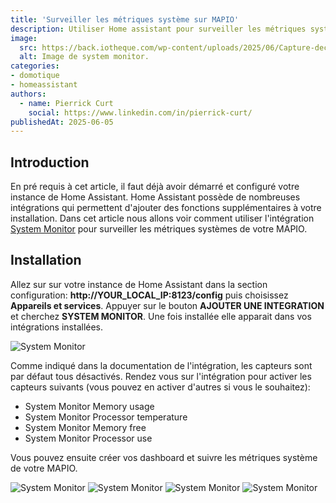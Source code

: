 ```yaml
---
title: 'Surveiller les métriques système sur MAPIO'
description: Utiliser Home assistant pour surveiller les métriques système de MAPIO.
image:
  src: https://back.iotheque.com/wp-content/uploads/2025/06/Capture-decran-2025-06-04-a-15.49.48.png
  alt: Image de system monitor.
categories:
- domotique
- homeassistant
authors:
  - name: Pierrick Curt
    social: https://www.linkedin.com/in/pierrick-curt/
publishedAt: 2025-06-05
---
```



## Introduction

En pré requis à cet article, il faut déjà avoir démarré et configuré votre instance de Home Assistant. Home Assistant possède de nombreuses intégrations qui permettent d'ajouter des fonctions supplémentaires à votre installation. Dans cet article nous allons voir comment utiliser l'intégration [System Monitor](https://www.home-assistant.io/integrations/systemmonitor) pour surveiller les métriques systèmes de votre MAPIO.

## Installation

Allez sur sur votre instance de Home Assistant dans la section configuration: **http://YOUR_LOCAL_IP:8123/config** puis choisissez **Appareils et services**. Appuyer sur le bouton **AJOUTER UNE INTEGRATION** et cherchez **SYSTEM MONITOR**. Une fois installée elle apparait dans vos intégrations installées.

![System Monitor](https://back.iotheque.com/wp-content/uploads/2025/06/Capture-decran-2025-06-04-a-15.37.23-1.png)

Comme indiqué dans la documentation de l'intégration, les capteurs sont par défaut tous désactivés. Rendez vous sur l'intégration pour activer les capteurs suivants (vous pouvez en activer d'autres si vous le souhaitez):
- System Monitor Memory usage
- System Monitor Processor temperature 
- System Monitor Memory free 
- System Monitor Processor use

Vous pouvez ensuite créer vos dashboard et suivre les métriques système de votre MAPIO.

![System Monitor](https://back.iotheque.com/wp-content/uploads/2025/06/Capture-decran-2025-06-04-a-15.44.47-3.png)
![System Monitor](https://back.iotheque.com/wp-content/uploads/2025/06/Capture-decran-2025-06-04-a-15.44.07-3.png)
![System Monitor](https://back.iotheque.com/wp-content/uploads/2025/06/Capture-decran-2025-06-04-a-15.43.48-3.png)
![System Monitor](https://back.iotheque.com/wp-content/uploads/2025/06/Capture-decran-2025-06-04-a-15.44.47-2.png)